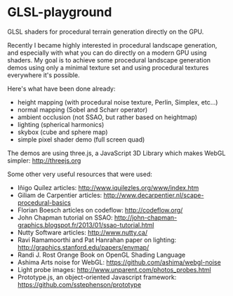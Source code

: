 # GLSL-playground
GLSL shaders for procedural terrain generation directly on the GPU.

Recently I became highly interested in procedural landscape generation, and especially with what
you can do directly on a modern GPU using shaders. My goal is to achieve some procedural landscape
generation demos using only a minimal texture set and using procedural textures everywhere it's
possible.

Here's what have been done already:
 - height mapping (with procedural noise texture, Perlin, Simplex, etc...)
 - normal mapping (Sobel and Scharr operator)
 - ambient occlusion (not SSAO, but rather based on heightmap)
 - lighting (spherical harmonics)
 - skybox (cube and sphere map)
 - simple pixel shader demo (full screen quad)

The demos are using three.js, a JavaScript 3D Library which makes WebGL simpler:
http://threejs.org

Some other very useful resources that were used:
 - Iñigo Quílez articles: http://www.iquilezles.org/www/index.htm
 - Giliam de Carpentier articles: http://www.decarpentier.nl/scape-procedural-basics
 - Florian Boesch articles on codeflow: http://codeflow.org/
 - John Chapman tutorial on SSAO: http://john-chapman-graphics.blogspot.fr/2013/01/ssao-tutorial.html
 - Nutty Software articles: http://www.nutty.ca/
 - Ravi Ramamoorthi and Pat Hanrahan paper on lighting: http://graphics.stanford.edu/papers/envmap/
 - Randi J. Rost Orange Book on OpenGL Shading Language
 - Ashima Arts noise for WebGL: https://github.com/ashima/webgl-noise
 - Light probe images: http://www.unparent.com/photos_probes.html
 - Prototype.js, an object-oriented Javascript framework: https://github.com/sstephenson/prototype

